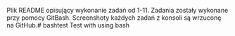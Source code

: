 Plik README opisujący wykonanie zadań od 1-11. Zadania zostały wykonane przy pomocy GitBash. Screenshoty każdych zadań z konsoli są wrzuconę na GitHub.# bashtest
Test with using bash
